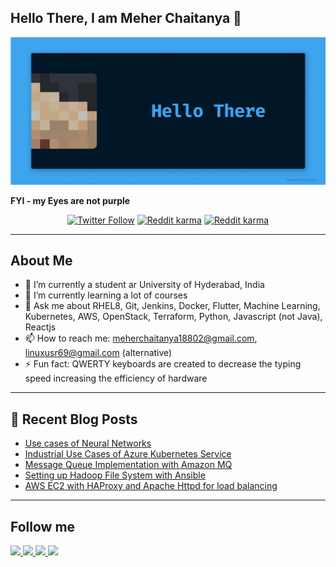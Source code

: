 ## Hello There, I am Meher Chaitanya 👋 
<p align="center">
  <img alt="Hello There" src="https://raw.githubusercontent.com/smc181002/smc181002/master/bluegif.gif"  />
</p>
<b>FYI - my Eyes are not purple</b>

<p align="center">
   <a href="https://twitter.com/MeherCh71238001"><img alt="Twitter Follow" src="https://img.shields.io/twitter/follow/MeherCh71238001?style=for-the-badge&color=09f&labelColor=black&logo=twitter&label=@MeherCh71238001"></a>
   <a href="https://www.reddit.com/user/smc181002"><img alt="Reddit karma" src="https://img.shields.io/reddit/user-karma/combined/smc181002?style=for-the-badge"></a>
   <a href="https://github.com/smc181002"><img alt="Reddit karma" src="https://img.shields.io/github/watchers/smc181002/smc181002?label=github%20watchers&style=for-the-badge"></a>
   </p>

<!--
## Quarantine Skills Developed
<img src="https://img.icons8.com/color/36/000000/jenkins.png"/> Jenkins <br> 
<img src="https://img.icons8.com/color/36/000000/git.png"/> Git <br>
<img src="https://img.icons8.com/color/36/000000/kubernetes.png"/> Kubernetes <br>
<img src="https://img.icons8.com/color/36/000000/performance-monitoring.png"/> Prometheus, Grafana, ELK stack <br>
<img src="https://img.icons8.com/color/36/000000/amazon-web-services.png"/> AWS and Terraform <br>
<img src="https://img.icons8.com/color/36/000000/openstack.png"/> OpenStack and Terraform<br>
<img src="https://img.icons8.com/windows/36/000000/redhat.png"/> RHEL8 <br>
<img src="https://img.icons8.com/color/36/000000/flutter.png"/> Flutter<br>
<img src="https://code.benco.io/icon-collection/logos/ansible.svg" width="32px" />Ansible<br>
<img src="https://img.icons8.com/color/36/000000/python.png"/>Python<br>
-->

---

## About Me

- 🔭 I’m currently a student ar University of Hyderabad, India
- 🌱 I’m currently learning a lot of courses
- 💬 Ask me about RHEL8, Git, Jenkins, Docker, Flutter, Machine Learning, Kubernetes, AWS, OpenStack, Terraform, Python, Javascript (not Java), Reactjs
- 📫 How to reach me: meherchaitanya18802@gmail.com, linuxusr69@gmail.com (alternative)
- ⚡ Fun fact: QWERTY keyboards are created to decrease the typing speed increasing the efficiency of hardware 

---

## 📕 Recent Blog Posts

<!-- BLOG-POST-LIST:START -->
- [Use cases of Neural Networks](https://medium.com/@smc181002/use-cases-of-neural-networks-86977d8cb78e?source=rss-ee5d12b9cb1a------2)
- [Industrial Use Cases of Azure Kubernetes Service](https://medium.com/@smc181002/industrial-use-cases-of-azure-kubernetes-service-20a3ac0a4ce5?source=rss-ee5d12b9cb1a------2)
- [Message Queue Implementation with Amazon MQ](https://medium.com/@smc181002/message-queue-implementation-with-amazon-mq-7d7b54103964?source=rss-ee5d12b9cb1a------2)
- [Setting up Hadoop File System with Ansible](https://medium.com/@smc181002/setting-up-hadoop-file-system-with-ansible-705fe53bec25?source=rss-ee5d12b9cb1a------2)
- [AWS EC2 with HAProxy and Apache Httpd for load balancing](https://medium.com/@smc181002/aws-ec2-with-haproxy-and-apache-httpd-for-load-balancing-4174dd8bda41?source=rss-ee5d12b9cb1a------2)
<!-- BLOG-POST-LIST:END -->

---

## Follow me
<a href="https://twitter.com/MeherCh71238001">
  <img src="https://img.icons8.com/fluent/48/000000/twitter.png"/>
</a>
<a href="https://www.linkedin.com/in/meher-chaitanya-341567193/">
  <img src="https://img.icons8.com/color/48/000000/linkedin.png"/>
</a>
<a href="https://www.instagram.com/smc181002/">  
  <img src="https://img.icons8.com/fluent/48/000000/instagram-new.png"/>
</a>
<a href="https://www.reddit.com/user/smc181002/">  
  <img src="https://img.icons8.com/color/48/000000/reddit.png"/>
</a>

<!--
**smc181002/smc181002** is a ✨ _special_ ✨ repository because its `README.md` (this file) appears on your GitHub profile.

Here are some ideas to get you started:

- 🔭 I’m currently working on ...
- 🌱 I’m currently learning ...
- 👯 I’m looking to collaborate on ...
- 🤔 I’m looking for help with ...
- 💬 Ask me about ...
- 📫 How to reach me: ...
- 😄 Pronouns: ...
- ⚡ Fun fact: ...
-->
